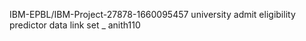 IBM-EPBL/IBM-Project-27878-1660095457
university admit eligibility predictor
data link set _ anith110
